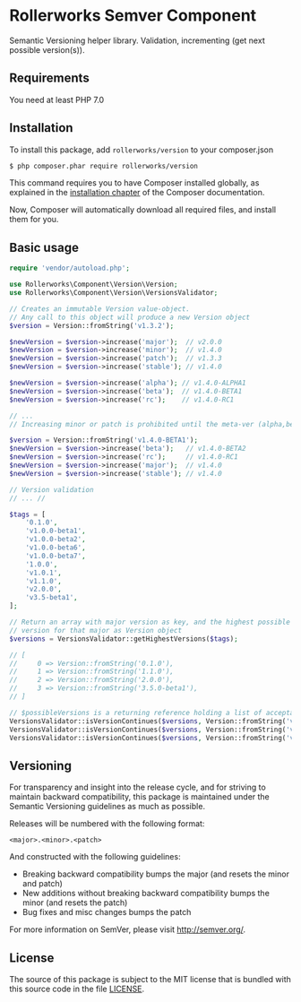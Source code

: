 Rollerworks Semver Component
============================

Semantic Versioning helper library.
Validation, incrementing (get next possible version(s)). 

Requirements
------------

You need at least PHP 7.0 

Installation
------------

To install this package, add `rollerworks/version` to your composer.json

```bash
$ php composer.phar require rollerworks/version
```

This command requires you to have Composer installed globally, as explained
in the [installation chapter](https://getcomposer.org/doc/00-intro.md)
of the Composer documentation.

Now, Composer will automatically download all required files, and install them
for you.

Basic usage
-----------

```php
require 'vendor/autoload.php';

use Rollerworks\Component\Version\Version;
use Rollerworks\Component\Version\VersionsValidator;

// Creates an immutable Version value-object.
// Any call to this object will produce a new Version object
$version = Version::fromString('v1.3.2');

$newVersion = $version->increase('major');  // v2.0.0
$newVersion = $version->increase('minor');  // v1.4.0
$newVersion = $version->increase('patch');  // v1.3.3
$newVersion = $version->increase('stable'); // v1.4.0

$newVersion = $version->increase('alpha'); // v1.4.0-ALPHA1
$newVersion = $version->increase('beta');  // v1.4.0-BETA1
$newVersion = $version->increase('rc');    // v1.4.0-RC1

// ...
// Increasing minor or patch is prohibited until the meta-ver (alpha,beta,rc) is 0

$version = Version::fromString('v1.4.0-BETA1');
$newVersion = $version->increase('beta');   // v1.4.0-BETA2
$newVersion = $version->increase('rc');     // v1.4.0-RC1
$newVersion = $version->increase('major');  // v1.4.0
$newVersion = $version->increase('stable'); // v1.4.0

// Version validation
// ... //

$tags = [
    '0.1.0',
    'v1.0.0-beta1',
    'v1.0.0-beta2',
    'v1.0.0-beta6',
    'v1.0.0-beta7',
    '1.0.0',
    'v1.0.1',
    'v1.1.0',
    'v2.0.0',
    'v3.5-beta1',
];

// Return an array with major version as key, and the highest possible
// version for that major as Version object
$versions = VersionsValidator::getHighestVersions($tags);

// [
//     0 => Version::fromString('0.1.0'),
//     1 => Version::fromString('1.1.0'),
//     2 => Version::fromString('2.0.0'),
//     3 => Version::fromString('3.5.0-beta1'),
// ]

// $possibleVersions is a returning reference holding a list of acceptable versions
VersionsValidator::isVersionContinues($versions, Version::fromString('v0.2.0'), $possibleVersions); // true
VersionsValidator::isVersionContinues($versions, Version::fromString('v0.1.1'), $possibleVersions); // true
VersionsValidator::isVersionContinues($versions, Version::fromString('v1.3.2'), $possibleVersions); // false
```

Versioning
----------

For transparency and insight into the release cycle, and for striving
to maintain backward compatibility, this package is maintained under
the Semantic Versioning guidelines as much as possible.

Releases will be numbered with the following format:

`<major>.<minor>.<patch>`

And constructed with the following guidelines:

* Breaking backward compatibility bumps the major (and resets the minor and patch)
* New additions without breaking backward compatibility bumps the minor (and resets the patch)
* Bug fixes and misc changes bumps the patch

For more information on SemVer, please visit <http://semver.org/>.

License
-------

The source of this package is subject to the MIT license that is bundled
with this source code in the file [LICENSE](LICENSE).
